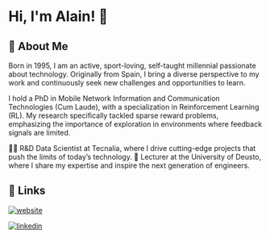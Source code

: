 # Hi, I'm Alain! 👋  
                
## 🚀 About Me  
Born in 1995, I am an active, sport-loving, self-taught millennial passionate about technology. Originally from Spain, I bring a diverse perspective to my work and continuously seek new challenges and opportunities to learn.

I hold a PhD in Mobile Network Information and Communication Technologies (Cum Laude), with a specialization in Reinforcement Learning (RL). My research specifically tackled sparse reward problems, emphasizing the importance of exploration in environments where feedback signals are limited. 

👩‍💻 R&D Data Scientist at Tecnalia, where I drive cutting-edge projects that push the limits of today’s technology.
🧠 Lecturer at the University of Deusto, where I share my expertise and inspire the next generation of engineers.


## 🔗 Links  
[![website](https://img.shields.io/badge/website-1C2F59?style=for-the-badge&logo=google-chrome&logoColor=white)](https://aklein1995.github.io/)

[![linkedin](https://img.shields.io/badge/linkedin-0A66C2?style=for-the-badge&logo=linkedin&logoColor=white)](https://www.linkedin.com/in/alainandresfernandez/)

